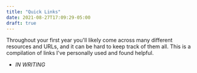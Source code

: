 ```yaml
---
title: "Quick Links"
date: 2021-08-27T17:09:29-05:00
draft: true
---
```


Throughout your first year you'll likely come across many different resources and URLs, and it can be hard to keep track of them all. This is a compilation of links I've personally used and found helpful.

- *IN WRITING*